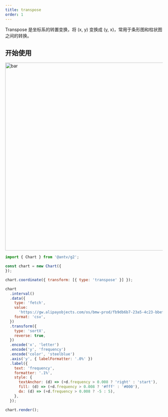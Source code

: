 ```yaml
---
title: transpose
order: 1
---
```


Transpose 是坐标系的转置变换，将 (x, y) 变换成 (y, x)，常用于条形图和柱状图之间的转换。

## 开始使用

<img alt="bar" src="https://mdn.alipayobjects.com/huamei_qa8qxu/afts/img/A*4ddPToEry_cAAAAAAAAAAAAADmJ7AQ/original" width="600" />

```js
import { Chart } from '@antv/g2';

const chart = new Chart({
});

chart.coordinate({ transform: [{ type: 'transpose' }] });

chart
  .interval()
  .data({
    type: 'fetch',
    value:
      'https://gw.alipayobjects.com/os/bmw-prod/fb9db6b7-23a5-4c23-bbef-c54a55fee580.csv',
    format: 'csv',
  })
  .transform({
    type: 'sortX',
    reverse: true,
  })
  .encode('x', 'letter')
  .encode('y', 'frequency')
  .encode('color', 'steelblue')
  .axis('y', { labelFormatter: '.0%' })
  .label({
    text: 'frequency',
    formatter: '.1%',
    style: {
      textAnchor: (d) => (+d.frequency > 0.008 ? 'right' : 'start'),
      fill: (d) => (+d.frequency > 0.008 ? '#fff' : '#000'),
      dx: (d) => (+d.frequency > 0.008 ? -5 : 5),
    },
  });

chart.render();
```
